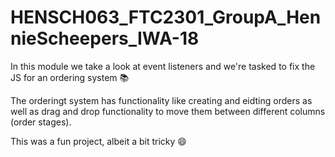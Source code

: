 # HENSCH063_FTC2301_GroupA_HennieScheepers_IWA-18
In this module we take a look at event listeners and we're tasked to fix the JS for an ordering system 📚

The orderingt system has functionality like creating and eidting orders as well as drag and drop functionality
to move them between different columns (order stages). 

This was a fun project, albeit a bit tricky 😄
